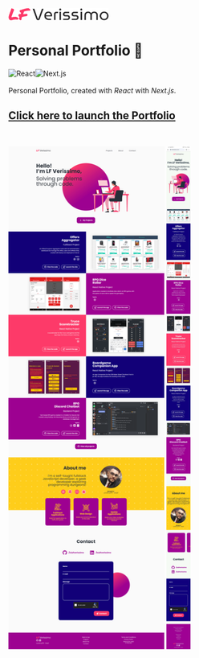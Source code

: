 <img src="https://github.com/luizfverissimo/luizfverissimo/blob/master/lf_verissimo_logo_light.png?raw=true" alt="lf verissimo logo" width="200"/>

# Personal Portfolio 💼
<img align="center" alt="React" src="https://img.shields.io/badge/-React-2E2D2E?style=flat-square&labelColor=FD3A69&logo=react&logoColor=white" /><img align="center" alt="Next.js" src="https://img.shields.io/badge/-Next.js-2E2D2E?style=flat-square&labelColor=FD3A69&logo=next.js&logoColor=white" /></br></br>
Personal Portfolio, created with *React* with *Next.js*.
</br>
## [Click here to launch the Portfolio](https://lfverissimo.com)
</br>

[<img src="/readme-img/lf-portfolio-desk.png" alt="Print Desktop" height="1000"/>]("https://github.com/luizfverissimo/offer-aggregator/blob/main/readme-img/lf-portfolio-desk.png") [<img src="/readme-img/lf-portfolio-mobile.jpg" alt="Print Mobile" height="1000"/>]("https://github.com/luizfverissimo/offer-aggregator/blob/main/readme-img/lf-portfolio-mobile.jpg")


